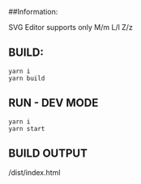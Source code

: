 ##Information:

SVG Editor supports only M/m L/l Z/z

## BUILD:
```
yarn i
yarn build
```
## RUN - DEV MODE
```
yarn i
yarn start
```
## BUILD OUTPUT

/dist/index.html